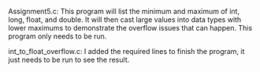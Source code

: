 Assignment5.c:
This program will list the minimum and maximum of int, long, float, and double. It will then cast large values into data types with lower maximums to demonstrate the overflow issues that can happen. This program only needs to be run.

int_to_float_overflow.c:
I added the required lines to finish the program, it just needs to be run to see the result.
